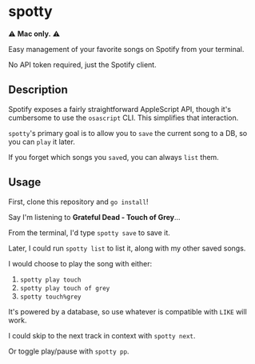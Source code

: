 # spotty

:warning: **Mac only.** :warning:

Easy management of your favorite songs on Spotify from your terminal.

No API token required, just the Spotify client.

## Description

Spotify exposes a fairly straightforward AppleScript API,
though it's cumbersome to use the `osascript` CLI.
This simplifies that interaction.

`spotty`'s primary goal is to allow you to `save` the current song to a DB,
so you can `play` it later.

If you forget which songs you `save`d, you can always `list` them.

## Usage

First, clone this repository and `go install`!

Say I'm listening to **Grateful Dead - Touch of Grey**...

From the terminal, I'd type `spotty save` to save it.

Later, I could run `spotty list` to list it,
along with my other saved songs.

I would choose to play the song with either:
1. `spotty play touch`
1. `spotty play touch of grey`
1. `spotty touch%grey`

It's powered by a database, so use whatever is compatible with `LIKE` will work.

I could skip to the next track in context with `spotty next`.

Or toggle play/pause with `spotty pp`.
